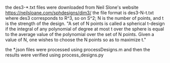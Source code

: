 the des3-*.txt files were downloaded from Neil Slone's website https://neilsloane.com/sphdesigns/dim3/
the file format is des3-N-t.txt where des3 corresponds to R^3, so on S^2; N is the number of points, and t is the strength of the design. 
"A set of N points is called a spherical t-design if the integral of any polynomial of degree at most t over the sphere is equal to the average value of the polynomial over the set of N points.
Given a value of N, one wishes to choose the N points so as to maximize t."

the *.json files were processed using processDesigns.m and then the results were verified using process_designs.py


